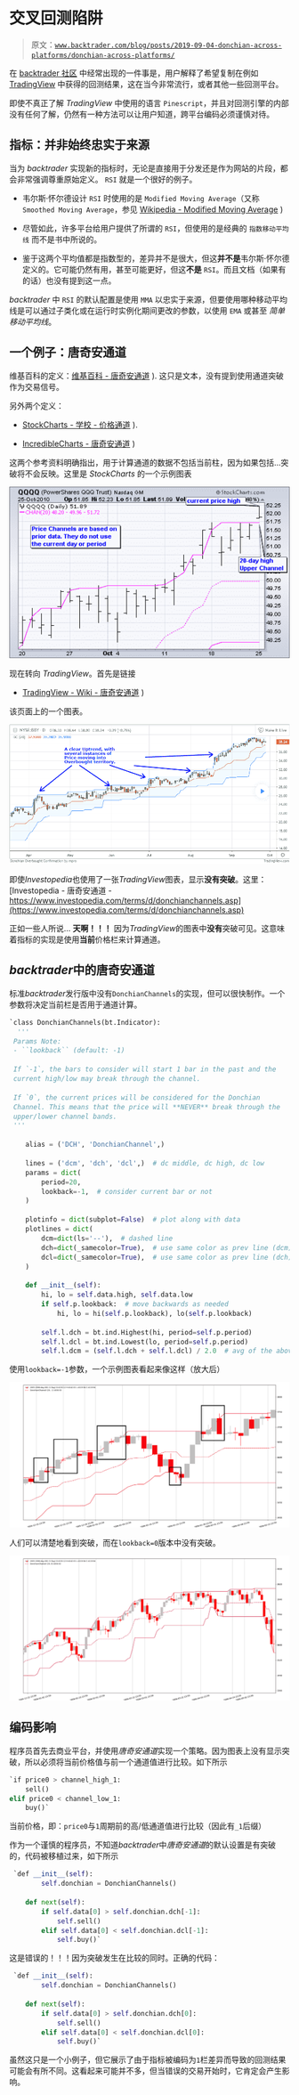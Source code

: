 # 交叉回测陷阱

> 原文：[`www.backtrader.com/blog/posts/2019-09-04-donchian-across-platforms/donchian-across-platforms/`](https://www.backtrader.com/blog/posts/2019-09-04-donchian-across-platforms/donchian-across-platforms/)

在 [backtrader 社区](https://community.backtrader.com) 中经常出现的一件事是，用户解释了希望复制在例如 [TradingView](https://www.tradingview.com/) 中获得的回测结果，这在当今非常流行，或者其他一些回测平台。

即使不真正了解 *TradingView* 中使用的语言 `Pinescript`，并且对回测引擎的内部没有任何了解，仍然有一种方法可以让用户知道，跨平台编码必须谨慎对待。

## 指标：并非始终忠实于来源

当为 *backtrader* 实现新的指标时，无论是直接用于分发还是作为网站的片段，都会非常强调尊重原始定义。 `RSI` 就是一个很好的例子。

+   韦尔斯·怀尔德设计 `RSI` 时使用的是 `Modified Moving Average`（又称 `Smoothed Moving Average`，参见 [Wikipedia - Modified Moving Average](https://en.wikipedia.org/wiki/Moving_average#Modified_moving_average) )

+   尽管如此，许多平台给用户提供了所谓的 `RSI`，但使用的是经典的 `指数移动平均线` 而不是书中所说的。

+   鉴于这两个平均值都是指数型的，差异并不是很大，但这**并不是**韦尔斯·怀尔德定义的。它可能仍然有用，甚至可能更好，但这**不是** `RSI`。而且文档（如果有的话）也没有提到这一点。

*backtrader* 中 `RSI` 的默认配置是使用 `MMA` 以忠实于来源，但要使用哪种移动平均线是可以通过子类化或在运行时实例化期间更改的参数，以使用 `EMA` 或甚至 *简单移动平均线*。

## 一个例子：唐奇安通道

维基百科的定义：[维基百科 - 唐奇安通道](https://en.wikipedia.org/wiki/Donchian_channel) ). 这只是文本，没有提到使用通道突破作为交易信号。

另外两个定义：

+   [StockCharts - 学校 - 价格通道](https://school.stockcharts.com/doku.php?id=technical_indicators:price_channels) ).

+   [IncredibleCharts - 唐奇安通道](https://www.incrediblecharts.com/indicators/donchian_channels.php) )

这两个参考资料明确指出，用于计算通道的数据不包括当前柱，因为如果包括...突破将不会反映。这里是 *StockCharts* 的一个示例图表

![StockCharts - 唐奇安通道- 突破](img/512c85750a80fc209a258ad68dc0244c.png)

现在转向 *TradingView*。首先是链接

+   [TradingView - Wiki - 唐奇安通道](https://www.tradingview.com/wiki/Donchian_Channels_(DC)) )

该页面上的一个图表。

![TradingView - 唐奇安通道 - 无突破](img/1f22b391934c6b4235b98301ff2faa53.png)

即使*Investopedia*也使用了一张*TradingView*图表，显示**没有突破**。这里：[Investopedia - 唐奇安通道 - https://www.investopedia.com/terms/d/donchianchannels.asp](https://www.investopedia.com/terms/d/donchianchannels.asp)

正如一些人所说... **天啊！！！** 因为*TradingView*的图表中**没有**突破可见。这意味着指标的实现是使用**当前**价格栏来计算通道。

## *backtrader*中的唐奇安通道

标准*backtrader*发行版中没有`DonchianChannels`的实现，但可以很快制作。一个参数将决定当前栏是否用于通道计算。

```py
`class DonchianChannels(bt.Indicator):
  '''
 Params Note:
 - ``lookback`` (default: -1)

 If `-1`, the bars to consider will start 1 bar in the past and the
 current high/low may break through the channel.

 If `0`, the current prices will be considered for the Donchian
 Channel. This means that the price will **NEVER** break through the
 upper/lower channel bands.
 '''

    alias = ('DCH', 'DonchianChannel',)

    lines = ('dcm', 'dch', 'dcl',)  # dc middle, dc high, dc low
    params = dict(
        period=20,
        lookback=-1,  # consider current bar or not
    )

    plotinfo = dict(subplot=False)  # plot along with data
    plotlines = dict(
        dcm=dict(ls='--'),  # dashed line
        dch=dict(_samecolor=True),  # use same color as prev line (dcm)
        dcl=dict(_samecolor=True),  # use same color as prev line (dch)
    )

    def __init__(self):
        hi, lo = self.data.high, self.data.low
        if self.p.lookback:  # move backwards as needed
            hi, lo = hi(self.p.lookback), lo(self.p.lookback)

        self.l.dch = bt.ind.Highest(hi, period=self.p.period)
        self.l.dcl = bt.ind.Lowest(lo, period=self.p.period)
        self.l.dcm = (self.l.dch + self.l.dcl) / 2.0  # avg of the above` 
```

使用`lookback=-1`参数，一个示例图表看起来像这样（放大后）

![Backtrader - 唐奇安通道 -突破](img/67b221ded88718787c4a004f6b1c1a95.png)

人们可以清楚地看到突破，而在`lookback=0`版本中没有突破。

![Backtrader - 唐奇安通道 -突破](img/bb0156d82aa9eb5ad1bc84813d12ab01.png)

## 编码影响

程序员首先去商业平台，并使用*唐奇安通道*实现一个策略。因为图表上没有显示突破，所以必须将当前价格值与前一个通道值进行比较。如下所示

```py
`if price0 > channel_high_1:
    sell()
elif price0 < channel_low_1:
    buy()` 
```

当前价格，即：`price0`与`1`周期前的高/低通道值进行比较（因此有`_1`后缀）

作为一个谨慎的程序员，不知道*backtrader*中*唐奇安通道*的默认设置是有突破的，代码被移植过来，如下所示

```py
 `def __init__(self):
        self.donchian = DonchianChannels()

    def next(self):
        if self.data[0] > self.donchian.dch[-1]:
            self.sell()
        elif self.data[0] < self.donchian.dcl[-1]:
            self.buy()` 
```

这是错误的！！！因为突破发生在比较的同时。正确的代码：

```py
 `def __init__(self):
        self.donchian = DonchianChannels()

    def next(self):
        if self.data[0] > self.donchian.dch[0]:
            self.sell()
        elif self.data[0] < self.donchian.dcl[0]:
            self.buy()` 
```

虽然这只是一个小例子，但它展示了由于指标被编码为`1`栏差异而导致的回测结果可能会有所不同。这看起来可能并不多，但当错误的交易开始时，它肯定会产生影响。
